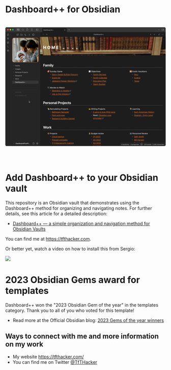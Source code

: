# Dashboard++ for Obsidian

<img src="images/dashboard-snapshot.png" width="600px" style="padding-bottom:40px;padding-top:20px"/>

# Add Dashboard++ to your Obsidian vault

This repository is an Obsidian vault that demonstrates using the Dashboard++ method for organizing and navigating notes. For further details, see this article for a detailed description:

- [Dashboard++ — a simple organization and navigation method for Obsidian Vaults](https://tfthacker.com/article-obsidian-dashboardplusplus2022)

You can find me at https://tfthacker.com.

Or better yet, watch a video on how to install this from Sergio:

[![](images/YouTubeFromSergio.png)](https://youtu.be/AatZl1Z_n-g)

# 2023 Obsidian Gems award for templates

Dashboard++ won the "2023 Obsidian Gem of the year" in the templates category. Thank you to all of you who voted for this template!

- Read more at the Official Obsidian blog: [2023 Gems of the year winners](https://obsidian.md/blog/2023-goty-winners/)

## Ways to connect with me and more information on my work

- My website https://tfthacker.com/
- You can find me on Twitter [@TfTHacker](https://x.com/TfTHacker)
